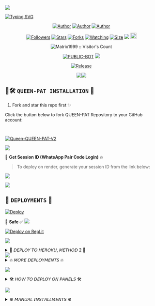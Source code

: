<img align="center" height="auto" src="https://files.catbox.moe/vf5q1y.png">

[![Typing SVG](https://readme-typing-svg.herokuapp.com?font=Rockstar-ExtraBold&size=35&pause=800&color=FF00FF&center=true&vCenter=true&width=815&height=60&lines=Q+U+E+E+N+P+A+T+🌟+▇)](https://git.io/typing-svg)
<br>

<p align="center">
<a href="https://github.com/Augewizi/QUEEN-PAT.git"><img title="Author" src="https://img.shields.io/badge/Matrix_King-ff1493?style=for-the-badge&logo=Github"></a> 
<a href="https://youtube.com/@Augewizi7"><img title="Author" src="https://img.shields.io/badge/YT_CHANNEL-ff4500?style=for-the-badge&logo=youtube"></a> 
<a href="https://wa.me/233533028082"><img title="Author" src="https://img.shields.io/badge/Contact_Me-00ff7f?style=for-the-badge&logo=whatsapp"></a>
</p>

<p align="center">
<a href="https://github.com/Augewizi"><img title="Followers" src="https://img.shields.io/github/followers/AUGE_WIZI1999?color=ff69b4&style=flat-square"></a>
<a href="https://github.com/Augewizi/QUEEN-PAT/stargazers/"><img title="Stars" src="https://img.shields.io/github/stars/Augewizi/QUEEN-PAT?color=00b7eb&style=flat-square"></a>
<a href="https://github.com/Matrix1999/Queen-Adiza/network/members"><img title="Forks" src="https://img.shields.io/github/forks/Matrix1999/Queen-Adiza?color=00b7eb&style=flat-square"></a>
<a href="https://github.com/Matrix1999/Queen-Adiza/watchers"><img title="Watching" src="https://img.shields.io/github/watchers/Matrix1999/Queen-Adiza?label=Watchers&color=00b7eb&style=flat-square"></a>
<a href="https://github.com/Matrix1999/Queen-Adiza/"><img title="Size" src="https://img.shields.io/github/repo-size/Matrix1999/Queen-Adiza?style=flat-square&color=32cd32"></a>
<a href="https://hits.seeyoufarm.com"><img src="https://hits.seeyoufarm.com/api/count/incr/badge.svg?url=https%3A%2F%2Fgithub.com%2Fkingmalvn%2FQueen-Adiza&count_bg=%23ff00ff&title_bg=%23555555&icon=probot.svg&icon_color=%2300FF6D&title=hits&edge_flat=false"/></a>
<a href="https://github.com/Matrix1999/Queen-Adiza/graphs/commit-activity"><img height="20" src="https://img.shields.io/badge/Maintained%3F-yes-00ff00&style=flat-square"></a>
</p>
<p align="center"><img src="https://profile-counter.glitch.me/{Queen-Adiza}/count.svg" alt="Matrix1999 :: Visitor's Count" old_src="https://profile-counter.glitch.me/{Matrix1999}/count.svg" /></p>
<p align="center">
<a href="https://github.com/Matrix1999/Queen-Adiza"><img title="PUBLIC-BOT" src="https://img.shields.io/static/v1?label=Language&message=English&style=flat-square&color=ff1493"></a>  
<img src="https://komarev.com/ghpvc/?username=QUEEN-PAT&label=VIEWS&style=flat-square&color=00b7eb" />
</p>
<p align="center">
<a href="https://github.com/Matrix1999/Queen-Adiza"><img title="Release" src="https://img.shields.io/badge/Release-beta%20v2.0-ff4500?style=for-the-badge&logo=appveyor" /></a>
</p>

<p align='center'>
<a><img src='https://i.imgur.com/LyHic3i.gif'/></a><a><img src='https://i.imgur.com/LyHic3i.gif'/></a>
</p>

## 🌟🛠️ `QUEEN-PAT INSTALLATION` 🚀

1. Fork and star this repo first ✨

Click the button below to fork QUEEN-PAT Repository to your GitHub account:

<br>
<p align="left">
<a href="https://github.com/Matrix1999/Queen-Adiza/fork"><img title="Queen-QUEEN-PAT-V2" src="https://img.shields.io/badge/FORK-QUEEN-PAT-V2-00b7eb?style=for-the-badge&logo=stackshare"></a>
</p>

<a><img src='https://i.imgur.com/LyHic3i.gif'/></a>

🔑 **Get Session ID (WhatsApp Pair Code Login)** 🔥

> To deploy on render, generate your session ID from the link below:
<p align="left">
<a href="https://adiza-session-p8kp.onrender.com/?">
<img src="https://img.shields.io/badge/%F0%9F%9A%80%20GET%20PAIR%20CODE%20WEB-ffcc00?style=for-the-badge"/>
</a>
</p>
<a><img src='https://i.imgur.com/LyHic3i.gif'/></a>

## 🚀 `DEPLOYMENTS` 🌈

[![Deploy](https://www.herokucdn.com/deploy/button.svg)](https://dashboard.heroku.com/new?template=https%3A%2F%2Fgithub.com%2FMatrix1999%2FQueen-Adiza) 

💯 **Safe** ✅
<a><img src='https://i.imgur.com/LyHic3i.gif'/></a>

[![Deploy on Repl.it](https://repl.it/badge/github/quiec/whatsAlfa)](https://repl.it/github/Matrix1999/Queen-Adiza)

<a><img src='https://i.imgur.com/LyHic3i.gif'/></a>

<details>
<summary>🌟 𝘋𝘌𝘗𝘓𝘖𝘠 𝘛𝘖 𝘏𝘌𝘙𝘖𝘒𝘜, 𝘔𝘌𝘛𝘏𝘖𝘋 2 🌟</summary>

* `Fork` QUEEN-PAT Repository or `sync` if you had forked. ✨
* `Link` to your WhatsApp using Server 1, 2 or 3
* In case you use Server 2, paste the session id on settings.js @SESSION_ID
* If you used Server 3, upload the `creds.json` received in the `session` folder.
* Alternatively; you can open the `creds.json` using `Mt manager` or `treb edit` and copy everything and paste at `creds.json` on the `session` folder.
* Go to `src>data>role>owner.json` and enter your number.
* Edit your details at `settings.js` (Optional).
* Create an `heroku` account if you don't have.
* Then choose create new app
* Enter your app name and Create.
* Connect with your GitHub account.
* Search Queen-Adiza, and connect.
* Press deploy and wait for a few minutes.
* Enjoy. 🎉
</details>
<a><img src='https://i.imgur.com/LyHic3i.gif'/></a>

<details>
<summary>🔥 𝘔𝘖𝘙𝘌 𝘋𝘌𝘗𝘓𝘖𝘠𝘔𝘌𝘕𝘛𝘚 🔥</summary>

 **• 2 𝗛𝗢𝗦𝗧 𝗢𝗡 𝗗𝗜𝗦𝗖𝗢𝗥𝗗 /PANEL** 🌈
<br>
> Click below to download the bot file:
<p align="left">
<a href="https://github.com/Matrix1999/Queen-Adiza/archive/refs/heads/main.zip"><img src="https://img.shields.io/badge/DOWNLOAD%20FILES-00ff00?style=flat-square" alt="Rainhost Files" width="150"></a>
<br>
<a><img src='https://i.imgur.com/LyHic3i.gif'/></a>
  
> Click below to deploy on Katabump:
<p align="left">
<a href="https://dashboard.katabump.com/auth/login#203630">
<img src="https://img.shields.io/badge/Deploy%20to%20Katabump-Hosting-ff69b4?style=for-the-badge&logo=katabump&logoColor=red"/>
</a>
<br>
<a><img src='https://i.imgur.com/LyHic3i.gif'/></a>
  
> Click below to deploy on Bot-Hosting:
<p align="left">
<a href="https://bot-hosting.net/?aff=1231885228566646795">
<img src="https://img.shields.io/badge/Deploy%20to%20Bot-hosting-00b7eb?style=for-the-badge&logo=bothosting&logoColor=white"/>
</a>
</p>

<a><img src='https://i.imgur.com/LyHic3i.gif'/></a>

</details>

<a><img src='https://i.imgur.com/LyHic3i.gif'/></a>

<details>
<summary>🛠️ 𝘏𝘖𝘞 𝘛𝘖 𝘋𝘌𝘗𝘓𝘖𝘠 𝘖𝘕 𝘗𝘈𝘕𝘌𝘓𝘚 🛠️</summary>

1. `Fork` the Repository. ✨
2. If already forked then `sync` fork repository.
3. Click on the green `Code` button and click `download as zip`.
4. `Upload` the script zip file to your `panel`.
5. `Unarchieve` the uploaded zip file.
6. Open the `unarchieved folder` and `move` all files to container by typing (`../`)
7. Now go to `console` and `start` bot.
8. Wait for `5-10 mins` to enter your number.
9. Enter your number when requested to get the pair code.
10. Enter pair code in link devices in WhatsApp.
11. Deployment successful. 🎉
</details>

<a><img src='https://i.imgur.com/LyHic3i.gif'/></a>

<details>
<summary>⚙️ 𝘔𝘈𝘕𝘜𝘈𝘓 𝘐𝘕𝘚𝘛𝘈𝘓𝘓𝘔𝘌𝘕𝘛𝘚 ⚙️</summary>

## `REQUIREMENTS` 📋
* [Node.js](https://nodejs.org/en/)
* [Git](https://git-scm.com/downloads)
* [FFmpeg](https://github.com/BtbN/FFmpeg-Builds/releases/download/autobuild-2020-12-08-13-03/ffmpeg-n4.3.1-26-gca55240b8c-win64-gpl-4.3.zip)
* [Libwebp](https://developers.google.com/speed/webp/download)
* Any text editor

## `CLONE REPO & INSTALLATION DEPENDENCIES` 🚀
```bash
git clone https://github.com/Matrix1999/Queen-Adiza.git
cd Queen-Adiza 
npm start

FOR SSH/UBUNTU/LINUX👨‍💻👨‍💻

sudo apt-get update
sudo apt-get upgrade -y
sudo apt-get install -y bash
sudo apt-get install -y libwebp
sudo apt-get install -y git
sudo apt-get install -y nodejs
sudo apt-get install -y ffmpeg
sudo apt-get install -y wget
sudo apt-get install -y imagemagick
git clone https://github.com/Matrix1999/Queen-Adiza
cd Queen-Adiza
npm install
npm start

FOR TERMUX📱

apt update -y && apt upgrade -y && pkg update -y && pkg upgrade -y && pkg install bash -y && pkg install libwebp -y && pkg install git -y && pkg install nodejs -y && pkg install ffmpeg -y && pkg install wget -y && pkg install imagemagick -y && pkg install yarn && termux-setup-storage
cd /sdcard
cd bot folder name
yarn install
npm start

FOR 24/7 ACTIVATION PM2 (TERMUX)🔄

npm i -g pm2 && pm2 start index.js && pm2 save && pm2 logs

FOR 24/7 ACTIVATION RE-EXECUTION PM2 (TERMUX)💥

npm i -g pm2 && pm2 start index.js -f && pm2 save && pm2 logs

</details>
<h2 align="center">  𝗣𝗢𝗟𝗜𝗧𝗘 𝗡𝗢𝗧𝗜𝗖𝗘!  </h2>
This bot is made for educational purposes only hence DO NOT MISUSE. 
© AUGE-WIZI 
MIT License
             ✦͙͙͙*͙*❥⃝∗⁎.ʚ [] ɞ.⁎∗❥⃝**͙✦͙͙͙